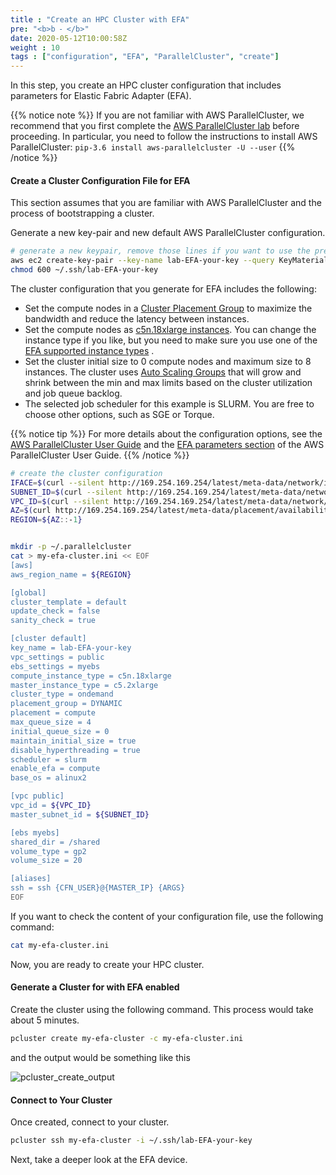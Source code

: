 ```yaml
---
title : "Create an HPC Cluster with EFA"
pre: "<b>b ⁃ </b>"
date: 2020-05-12T10:00:58Z
weight : 10
tags : ["configuration", "EFA", "ParallelCluster", "create"]
---
```


In this step, you create an HPC cluster configuration that includes parameters for Elastic Fabric Adapter (EFA).

{{% notice note %}}
If you are not familiar with AWS ParallelCluster, we recommend that you first complete the [AWS ParallelCluster lab](../03-hpc-aws-parallelcluster-workshop.html) before proceeding.
In particular, you need to follow the instructions to install AWS ParallelCluster: ```pip-3.6 install aws-parallelcluster -U --user```
{{% /notice %}}

#### Create a Cluster Configuration File for EFA

This section assumes that you are familiar with AWS ParallelCluster and the process of bootstrapping a cluster.

Generate a new key-pair and new default AWS ParallelCluster configuration.

```bash
# generate a new keypair, remove those lines if you want to use the previous one
aws ec2 create-key-pair --key-name lab-EFA-your-key --query KeyMaterial --output text > ~/.ssh/lab-EFA-your-key
chmod 600 ~/.ssh/lab-EFA-your-key
```

The cluster configuration that you generate for EFA includes the following:

- Set the compute nodes in a [Cluster Placement Group](https://docs.aws.amazon.com/AWSEC2/latest/UserGuide/placement-groups.html#placement-groups-cluster) to maximize the bandwidth and reduce the latency between instances.
- Set the compute nodes as [c5n.18xlarge instances](https://aws.amazon.com/ec2/instance-types/). You can change the instance type if you like, but you need to make sure you use one of the [EFA supported instance types](https://docs.aws.amazon.com/AWSEC2/latest/UserGuide/efa.html#efa-instance-types) .
- Set the cluster initial size to 0 compute nodes and maximum size to 8 instances. The cluster uses [Auto Scaling Groups](https://docs.aws.amazon.com/autoscaling/ec2/userguide/AutoScalingGroup.html) that will grow and shrink between the min and max limits based on the cluster utilization and job queue backlog.
- The selected job scheduler for this example is SLURM. You are free to choose other options, such as SGE or Torque.

{{% notice tip %}}
For more details about the configuration options, see the [AWS ParallelCluster User Guide](https://docs.aws.amazon.com/parallelcluster/latest/ug/what-is-aws-parallelcluster.html) and the [EFA parameters section](https://docs.aws.amazon.com/parallelcluster/latest/ug/efa.html) of the AWS ParallelCluster User Guide.
{{% /notice %}}

```bash
# create the cluster configuration
IFACE=$(curl --silent http://169.254.169.254/latest/meta-data/network/interfaces/macs/)
SUBNET_ID=$(curl --silent http://169.254.169.254/latest/meta-data/network/interfaces/macs/${IFACE}/subnet-id)
VPC_ID=$(curl --silent http://169.254.169.254/latest/meta-data/network/interfaces/macs/${IFACE}/vpc-id)
AZ=$(curl http://169.254.169.254/latest/meta-data/placement/availability-zone)
REGION=${AZ::-1}


mkdir -p ~/.parallelcluster
cat > my-efa-cluster.ini << EOF
[aws]
aws_region_name = ${REGION}

[global]
cluster_template = default
update_check = false
sanity_check = true

[cluster default]
key_name = lab-EFA-your-key
vpc_settings = public
ebs_settings = myebs
compute_instance_type = c5n.18xlarge
master_instance_type = c5.2xlarge
cluster_type = ondemand
placement_group = DYNAMIC
placement = compute
max_queue_size = 4
initial_queue_size = 0
maintain_initial_size = true 
disable_hyperthreading = true
scheduler = slurm
enable_efa = compute
base_os = alinux2

[vpc public]
vpc_id = ${VPC_ID}
master_subnet_id = ${SUBNET_ID}

[ebs myebs]
shared_dir = /shared
volume_type = gp2
volume_size = 20

[aliases]
ssh = ssh {CFN_USER}@{MASTER_IP} {ARGS}
EOF
```

If you want to check the content of your configuration file, use the following command:

```bash
cat my-efa-cluster.ini
```


Now, you are ready to create your HPC cluster.

#### Generate a Cluster for with EFA enabled

Create the cluster using the following command. This process would take about 5 minutes.

```bash
pcluster create my-efa-cluster -c my-efa-cluster.ini
```

and the output would be something like this

![pcluster_create_output](/images/efa/pc_create.png)

#### Connect to Your Cluster

Once created, connect to your cluster.

```bash
pcluster ssh my-efa-cluster -i ~/.ssh/lab-EFA-your-key
```

Next, take a deeper look at the EFA device.